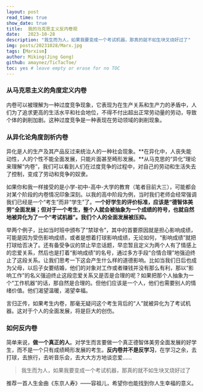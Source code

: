 ```yaml
---
layout: post
read_time: true
show_date: true
title:  我的马克思主义反内卷观
date:   2023-10-28
description: "我生而为人，如果我要变成一个考试机器，那真的就不如生块叉烧好过了"
img: posts/20231028/Marx.jpg
tags: [Marxism]
author: Miking(Jing Gong)
github: amaynez/TicTacToe/
toc: yes # leave empty or erase for no TOC
---
```

### 从马克思主义的角度定义内卷

内卷可以被理解为一种过度竞争现象，它表现为在生产关系和生产力的矛盾中，人们为了追求更高的生活水平和社会地位，不得不付出超出正常劳动量的劳动，导致个体的剥削加剧。这种过度竞争是一种表现在劳动领域的剥削现象。

### 从异化论角度剖析内卷

异化是人的生产及其产品反过来统治人的一种社会现象。**在异化中，人丧失能动性，人的个性不能全面发展，只能片面甚至畸形发展。**从马克思的“异化”理论来理解“内卷”，我们可以看到人们在过度竞争的过程中，对自己的劳动和生活失去了控制，变成了劳动和竞争的奴隶。

如果你和我一样接受的是小学-初中-高中-大学的教育（笔者目前大三），可能都会对某个阶段的内卷情况印象深刻。以我的高中阶段为例，当时我们老师会经常强调我们已经是一个“考生”而非“学生”了。**一个好学生的评价标准，应该是“德智体美劳”全面发展；但对于一个考生，整个人就会被抽象为一个成绩的符号，也就自然地被异化为了一个“考试机器”。我们个人的全面发展被压抑。**

举两个例子，比如当时班中颁布了“禁球令”，其中的首要原因就是担心影响成绩，可能是因为受伤影响成绩，或者是想着打球影响成绩，无论如何，“影响成绩”就把打球给否决了。还有备受争议的禁止早恋话题，早恋暂且定义为两个人有了情感上的恋爱关系，然后也是打着“影响成绩”的名号，通过多方手段“合情合理”地强迫终止了这段关系。让我们思考一下这会产生什么样的道德影响。比如当我们日后也成为父母，以后子女要结婚，他们的对象对工作或者赚钱并没有那么有利，那以“影响工作”的名义强迫终止这段恋爱关系又是否是合理的呢？如果把那个人抽象为一个“工作机器”的话，那自然是合理的。但他们应该是一个人，他们也需要别人的情绪价值。他们渴望温暖，渴望幸福。

言归正传，如果考生内卷，那毫无疑问这个考生背后的“人”就被异化为了考试机器。这对于个人的全面发展，将是巨大的创伤。

### 如何反内卷

简单来说，**做一个真正的人**。对学生而言要做一个真正德智体美劳全面发展的好学生，而不是一个只有成绩畸形发展的考生。**反内卷并不是反学习**，在学习之余，去打球，去旅行，去听音乐会，去大大方方地谈恋爱......

> 我生而为人，如果我要变成一个考试机器，那真的就不如生块叉烧好过了

推荐一首人生金曲《东京人寿》——容祖儿，希望你也能找到你人生幸福的意义。

